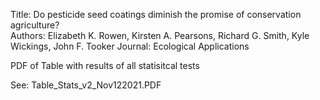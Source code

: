 Title: Do pesticide seed coatings diminish the promise of conservation agriculture?  
Authors: Elizabeth K. Rowen, Kirsten A. Pearsons, Richard G. Smith, Kyle Wickings, John F. Tooker
Journal: Ecological Applications

PDF of Table with results of all statisitcal tests 

See: Table_Stats_v2_Nov122021.PDF


